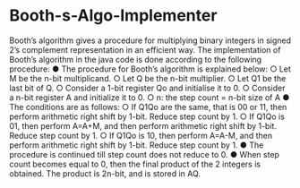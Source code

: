 # Booth-s-Algo-Implementer

Booth’s algorithm gives a procedure for multiplying binary integers in signed 2’s
complement representation in an efficient way.
The implementation of Booth’s algorithm in the java code is done according to the
following procedure:
● The procedure for Booth’s algorithm is explained below:
○ Let M be the n-bit multiplicand.
○ Let Q be the n-bit multiplier.
○ Let Q1 be the last bit of Q.
○ Consider a 1-bit register Qo and initialise it to 0.
○ Consider a n-bit register A and initialize it to 0.
○ n: the step count = n-bit size of A
● The conditions are as follows:
○ If Q1Qo are the same, that is 00 or 11, then perform arithmetic right shift
by 1-bit. Reduce step count by 1.
○ If Q1Qo is 01, then perform
A=A+M,
and then perform arithmetic right shift by 1-bit. Reduce step count by 1.
○ If Q1Qo is 10, then perform
A=A-M,
and then perform arithmetic right shift by 1-bit. Reduce step count by 1.
● The procedure is continued till step count does not reduce to 0.
● When step count becomes equal to 0, then the final product of the 2 integers is
obtained. The product is 2n-bit, and is stored in AQ.
